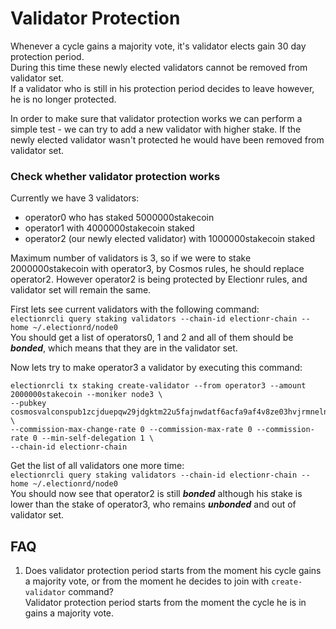 # Validator Protection

Whenever a cycle gains a majority vote, it's validator elects gain 30 day protection period.  
During this time these newly elected validators cannot be removed from validator set.  
If a validator who is still in his protection period decides to leave however, he is no longer protected.

In order to make sure that validator protection works we can perform a simple test - 
we can try to add a new validator with higher stake. 
If the newly elected validator wasn't protected he would have been removed from validator set.

### Check whether validator protection works

Currently we have 3 validators:
- operator0 who has staked 5000000stakecoin
- operator1 with 4000000stakecoin staked
- operator2 (our newly elected validator) with 1000000stakecoin staked

Maximum number of validators is 3, so if we were to stake 2000000stakecoin with operator3, 
by Cosmos rules, he should replace operator2. However operator2 is being protected by Electionr rules, 
and validator set will remain the same.

First lets see current validators with the following command:  
`electionrcli query staking validators --chain-id electionr-chain --home ~/.electionrd/node0`  
You should get a list of operators0, 1 and 2 and all of them should be **_bonded_**, 
which means that they are in the validator set.

Now lets try to make operator3 a validator by executing this command:
  
```
electionrcli tx staking create-validator --from operator3 --amount 2000000stakecoin --moniker node3 \
--pubkey cosmosvalconspub1zcjduepqw29jdgktm22u5fajnwdatf6acfa9af4v8ze03hvjrmnelnsudwhqcu2mqp \
--commission-max-change-rate 0 --commission-max-rate 0 --commission-rate 0 --min-self-delegation 1 \
--chain-id electionr-chain
```

Get the list of all validators one more time:  
`electionrcli query staking validators --chain-id electionr-chain --home ~/.electionrd/node0`  
You should now see that operator2 is still **_bonded_** although his stake is lower than the stake of operator3, 
who remains **_unbonded_** and out of validator set.

## FAQ

1) Does validator protection period starts from the moment his cycle gains a majority vote, 
or from the moment he decides to join with `create-validator` command?  
Validator protection period starts from the moment the cycle he is in gains a majority vote.